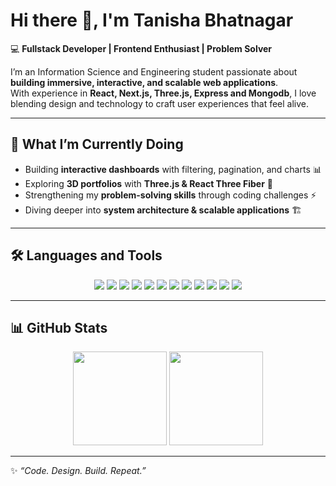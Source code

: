 # Hi there 👋, I'm Tanisha Bhatnagar  

💻 **Fullstack Developer | Frontend Enthusiast | Problem Solver**  

I’m an Information Science and Engineering student passionate about **building immersive, interactive, and scalable web applications**.  
With experience in **React, Next.js, Three.js, Express and Mongodb**, I love blending design and technology to craft user experiences that feel alive.  

---

## 🚀 What I’m Currently Doing
- Building **interactive dashboards** with filtering, pagination, and charts 📊  
- Exploring **3D portfolios** with **Three.js & React Three Fiber** 🌌  
- Strengthening my **problem-solving skills** through coding challenges ⚡  
- Diving deeper into **system architecture & scalable applications** 🏗️  

---

## 🛠️ Languages and Tools
<p align="center">
  <img src="https://img.shields.io/badge/HTML5-E34F26?style=for-the-badge&logo=html5&logoColor=white"/>
  <img src="https://img.shields.io/badge/CSS3-1572B6?style=for-the-badge&logo=css3&logoColor=white"/>
  <img src="https://img.shields.io/badge/TailwindCSS-06B6D4?style=for-the-badge&logo=tailwindcss&logoColor=white"/>
  <img src="https://img.shields.io/badge/JavaScript-F7DF1E?style=for-the-badge&logo=javascript&logoColor=black"/>
  <img src="https://img.shields.io/badge/TypeScript-3178C6?style=for-the-badge&logo=typescript&logoColor=white"/>
  <img src="https://img.shields.io/badge/React-20232A?style=for-the-badge&logo=react&logoColor=61DAFB"/>
  <img src="https://img.shields.io/badge/Next.js-000000?style=for-the-badge&logo=next.js&logoColor=white"/>
  <img src="https://img.shields.io/badge/Three.js-black?style=for-the-badge&logo=three.js&logoColor=white"/>
  <img src="https://img.shields.io/badge/Node.js-43853D?style=for-the-badge&logo=node.js&logoColor=white"/>
  <img src="https://img.shields.io/badge/Express-000000?style=for-the-badge&logo=express&logoColor=white"/>
  <img src="https://img.shields.io/badge/MongoDB-4EA94B?style=for-the-badge&logo=mongodb&logoColor=white"/>
  <img src="https://img.shields.io/badge/Git-F05032?style=for-the-badge&logo=git&logoColor=white"/>
</p>

---

## 📊 GitHub Stats
<p align="center">
  <img src="https://github-readme-stats.vercel.app/api/top-langs/?username=tanishabhatnagar&layout=compact&theme=radical" height="150"/>
  <img src="https://streak-stats.demolab.com?user=tanisha-bhatnagar&theme=radical&hide_border=true" height="150"/>
</p>

---

✨ *“Code. Design. Build. Repeat.”*
